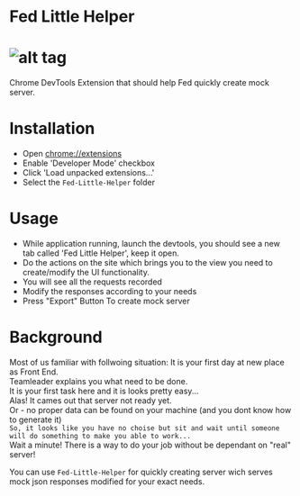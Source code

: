 Fed Little Helper
===
![alt tag](https://github.com/shootermv/Fed-Little-Helper/blob/master/SantaLittleHelper.png)
===
Chrome DevTools Extension that should help Fed quickly create mock server.

Installation
===

 * Open [chrome://extensions](chrome://extensions)
 * Enable 'Developer Mode' checkbox
 * Click 'Load unpacked extensions...'
 * Select the `Fed-Little-Helper` folder

Usage
===

 * While application running, launch the devtools, you should see a new tab called 'Fed Little Helper', keep it open.
 * Do the actions on the site which brings you to the view you need to create/modify the UI functionality.
 * You will see all the requests recorded
 * Modify the responses according to your needs
 * Press "Export" Button To create mock server


Background
===

Most of us familiar with follwoing situation: It is your first day at new place as Front End.  
Teamleader explains you what need to be done.  
It is your first task here and it is looks pretty easy...  
Alas! It cames out that server not ready yet.  
Or - no proper data can be found on your machine (and you dont know how to generate it)  
`So, it looks like you have no choise but sit and wait until someone will do something to make you able to work...`  
Wait a minute! There is a way to do your job without be dependant on "real" server!

You can use `Fed-Little-Helper` for quickly creating server wich serves mock json responses modified for your exact needs.

 